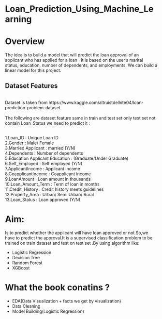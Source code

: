 # Loan_Prediction_Using_Machine_Learning
<h1>Overview</h1>

The idea  is to build a model that will predict the loan approval of an applicant who has applied for a loan . It is based on the user’s marital status, education, number of dependents, and employments. We can build a linear model for this project.

<h2>Dataset Features</h2>
<br>Dataset is taken from https://www.kaggle.com/altruistdelhite04/loan-prediction-problem-dataset
<br><br>The following are dataset feature same in train and test set only test set not contain Loan_Status we need to predict it :

<br>1.Loan_ID                           :	Unique Loan ID
<br>2.Gender	                          :  Male/ Female
<br>3.Married	Applicant                 : married (Y/N)
<br>4.Dependents	                      : Number of dependents
<br>5.Education	Applicant Education     : (Graduate/Under Graduate)
<br>6.Self_Employed                     :	Self employed (Y/N)
<br>7.ApplicantIncome	                  : Applicant income
<br>8.CoapplicantIncome	                : Coapplicant income
<br>9.LoanAmount	                      : Loan amount in thousands
<br>10.Loan_Amount_Term                 :	Term of loan in months
<br>11.Credit_History	                  : Credit history meets guidelines
<br>12.Property_Area	                  : Urban/ Semi Urban/ Rural
<br>13.Loan_Status	                    : Loan approved (Y/N)

<h1>Aim:</h1>
Is to predict whether the applicant will have loan approved or not.So,we have to predict the approval.It is a supervised classification problem to be trained on train dataset and test on test set .By using algorithm like:
<ul>
  <li>Logistic Regression</li>
  <li>Decision Tree</li>
  <li>Random Forest</li>
  <li>XGBoost</li>
</ul>

<h1>What the book conatins ?</h1>
<ul>
  <li>EDA(Data Visualization + facts we get by visualization)</li>
  <li>Data Cleaning</li>
  <li>Model Building(Logistic Regression)</li>
</ul>
